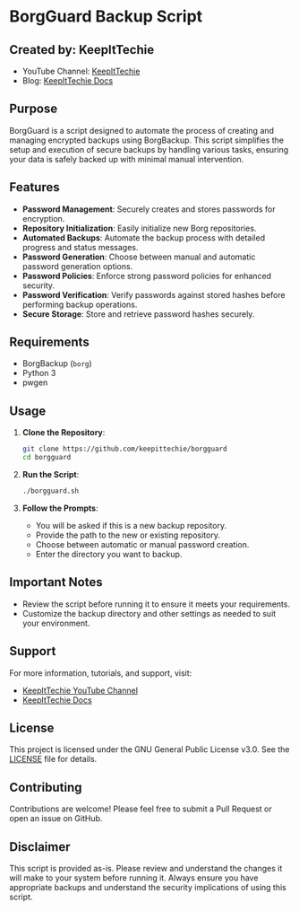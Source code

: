 # BorgGuard Backup Script

## Created by: KeepItTechie
- YouTube Channel: [KeepItTechie](https://youtube.com/@KeepItTechie)
- Blog: [KeepItTechie Docs](https://docs.keepittechie.com/)

## Purpose
BorgGuard is a script designed to automate the process of creating and managing encrypted backups using BorgBackup. This script simplifies the setup and execution of secure backups by handling various tasks, ensuring your data is safely backed up with minimal manual intervention.

## Features
- **Password Management**: Securely creates and stores passwords for encryption.
- **Repository Initialization**: Easily initialize new Borg repositories.
- **Automated Backups**: Automate the backup process with detailed progress and status messages.
- **Password Generation**: Choose between manual and automatic password generation options.
- **Password Policies**: Enforce strong password policies for enhanced security.
- **Password Verification**: Verify passwords against stored hashes before performing backup operations.
- **Secure Storage**: Store and retrieve password hashes securely.

## Requirements
- BorgBackup (`borg`)
- Python 3
- pwgen

## Usage
1. **Clone the Repository**:
    ```sh
    git clone https://github.com/keepittechie/borgguard
    cd borgguard
    ```

2. **Run the Script**:
    ```sh
    ./borgguard.sh
    ```

3. **Follow the Prompts**:
    - You will be asked if this is a new backup repository.
    - Provide the path to the new or existing repository.
    - Choose between automatic or manual password creation.
    - Enter the directory you want to backup.

## Important Notes
- Review the script before running it to ensure it meets your requirements.
- Customize the backup directory and other settings as needed to suit your environment.

## Support
For more information, tutorials, and support, visit:
- [KeepItTechie YouTube Channel](https://youtube.com/@KeepItTechie)
- [KeepItTechie Docs](https://docs.keepittechie.com/)

## License
This project is licensed under the GNU General Public License v3.0. See the [LICENSE](LICENSE) file for details.

## Contributing
Contributions are welcome! Please feel free to submit a Pull Request or open an issue on GitHub.

## Disclaimer
This script is provided as-is. Please review and understand the changes it will make to your system before running it. Always ensure you have appropriate backups and understand the security implications of using this script.

